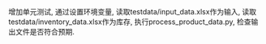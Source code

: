 增加单元测试, 通过设置环境变量, 读取testdata/input_data.xlsx作为输入, 读取testdata/inventory_data.xlsx作为库存, 执行process_product_data.py, 检查输出文件是否符合预期. 